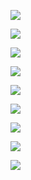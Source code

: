 



![](https://hera-webapp.fbstatic.cn/api/picture/download/416957853931520.jpeg)

![](https://hera-webapp.fbstatic.cn/api/picture/download/416957853931521.jpeg)

![](https://hera-webapp.fbstatic.cn/api/picture/download/416957854193664.jpeg)

![](https://hera-webapp.fbstatic.cn/api/picture/download/416957854192640.jpeg)

![](https://hera-webapp.fbstatic.cn/api/picture/download/416957854455808.jpeg)

![](https://hera-webapp.fbstatic.cn/api/picture/download/416957854455809.jpeg)

![](https://hera-webapp.fbstatic.cn/api/picture/download/416957854716929.jpeg)

![](https://hera-webapp.fbstatic.cn/api/picture/download/416957854716930.jpeg)

![](https://hera-webapp.fbstatic.cn/api/picture/download/416957854979072.jpeg)

![]()

![]()